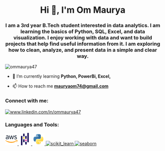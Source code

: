 <h1 align="center">Hi 👋, I'm Om Maurya</h1>
<h3 align="center">I am a 3rd year B.Tech student interested in data analytics. I am learning the basics of Python, SQL, Excel, and data visualization. I enjoy working with data and want to build projects that help find useful information from it. I am exploring how to clean, analyze, and present data in a simple and clear way.</h3>

<p align="left"> <img src="https://komarev.com/ghpvc/?username=ommaurya47&label=Profile%20views&color=0e75b6&style=flat" alt="ommaurya47" /> </p>

- 🌱 I’m currently learning **Python, PowerBi, Excel,**

- 📫 How to reach me **mauryaom74@gmail.com**

<h3 align="left">Connect with me:</h3>
<p align="left">
<a href="https://linkedin.com/in/www.linkedin.com/in/om-maurya" target="blank"><img align="center" src="https://raw.githubusercontent.com/rahuldkjain/github-profile-readme-generator/master/src/images/icons/Social/linked-in-alt.svg" alt="www.linkedin.com/in/ommaurya47" height="30" width="40" /></a>
</p>

<h3 align="left">Languages and Tools:</h3>
<p align="left"> <a href="https://aws.amazon.com" target="_blank" rel="noreferrer"> <img src="https://raw.githubusercontent.com/devicons/devicon/master/icons/amazonwebservices/amazonwebservices-original-wordmark.svg" alt="aws" width="40" height="40"/> </a> <a href="https://pandas.pydata.org/" target="_blank" rel="noreferrer"> <img src="https://raw.githubusercontent.com/devicons/devicon/2ae2a900d2f041da66e950e4d48052658d850630/icons/pandas/pandas-original.svg" alt="pandas" width="40" height="40"/> </a> <a href="https://www.python.org" target="_blank" rel="noreferrer"> <img src="https://raw.githubusercontent.com/devicons/devicon/master/icons/python/python-original.svg" alt="python" width="40" height="40"/> </a> <a href="https://scikit-learn.org/" target="_blank" rel="noreferrer"> <img src="https://upload.wikimedia.org/wikipedia/commons/0/05/Scikit_learn_logo_small.svg" alt="scikit_learn" width="40" height="40"/> </a> <a href="https://seaborn.pydata.org/" target="_blank" rel="noreferrer"> <img src="https://seaborn.pydata.org/_images/logo-mark-lightbg.svg" alt="seaborn" width="40" height="40"/> </a> </p>

